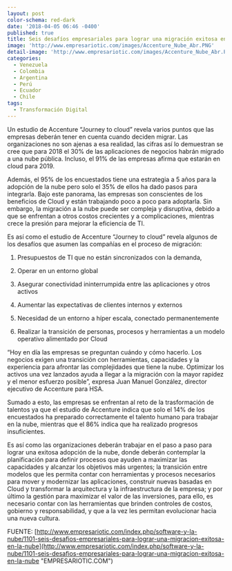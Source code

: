 ```yaml
---
layout: post
color-schema: red-dark
date: '2018-04-05 06:46 -0400'
published: true
title: Seis desafíos empresariales para lograr una migración exitosa en la nube
image: 'http://www.empresariotic.com/images/Accenture_Nube_Abr.PNG'
detail-image: 'http://www.empresariotic.com/images/Accenture_Nube_Abr.PNG'
categories:
  - Venezuela
  - Colombia
  - Argentina
  - Perú
  - Ecuador
  - Chile
tags:
  - Transformación Digital
---
```

Un estudio de Accenture “Journey to cloud” revela varios puntos que las empresas deberán tener en cuenta cuando deciden migrar. Las organizaciones no son ajenas a esa realidad, las cifras así lo demuestran se cree que para 2018 el 30% de las aplicaciones de negocios habrán migrado a una nube pública. Incluso, el 91% de las empresas afirma que estarán en cloud para 2019.

Además, el 95% de los encuestados tiene una estrategia a 5 años para la adopción de la nube pero solo el 35% de ellos ha dado pasos para integrarla. Bajo este panorama, las empresas son conscientes de los beneficios de Cloud y están trabajando poco a poco para adoptarla. Sin embargo, la migración a la nube puede ser compleja y disruptiva, debido a que se enfrentan a otros costos crecientes y a complicaciones, mientras crece la presión para mejorar la eficiencia de TI.

Es así como el estudio de Accenture “Journey to cloud” revela algunos de los desafíos que asumen las compañías en el proceso de migración:

1.   Presupuestos de TI que no están sincronizados con la demanda,

2.   Operar en un entorno global

3.   Asegurar conectividad ininterrumpida entre las aplicaciones y otros activos

4.   Aumentar las expectativas de clientes internos y externos

5.   Necesidad de un entorno a híper escala, conectado permanentemente

6.   Realizar la transición de personas, procesos y herramientas a un modelo operativo alimentado por Cloud

“Hoy en día las empresas se preguntan cuándo y cómo hacerlo. Los negocios exigen una transición con herramientas, capacidades y la experiencia para afrontar las complejidades que tiene la nube. Optimizar los activos una vez lanzados ayuda a llegar a la migración con la mayor rapidez y el menor esfuerzo posible”, expresa Juan Manuel González, director ejecutivo de Accenture para HSA.

Sumado a esto, las empresas se enfrentan al reto de la trasformación de talentos ya que el estudio de Accenture indica que solo el 14% de los encuestados ha preparado correctamente el talento humano para trabajar en la nube, mientras que el 86% indica que ha realizado progresos insuficientes.

Es así como las organizaciones deberán trabajar en el paso a paso para lograr una exitosa adopción de la nube, donde deberán contemplar la planificación para definir procesos que ayuden a maximizar las capacidades y alcanzar los objetivos más urgentes; la transición entre modelos que les permita contar con herramientas y procesos necesarios para mover y modernizar las aplicaciones, construir nuevas basadas en Cloud y transformar la arquitectura y la infraestructura de la empresa; y por último la gestión para maximizar el valor de las inversiones, para ello, es necesario contar con las herramientas que brinden controles de costos, gobierno y responsabilidad, y que a la vez les permitan evolucionar hacia una nueva cultura.

FUENTE: [http://www.empresariotic.com/index.php/software-y-la-nube/1101-seis-desafios-empresariales-para-lograr-una-migracion-exitosa-en-la-nube](http://www.empresariotic.com/index.php/software-y-la-nube/1101-seis-desafios-empresariales-para-lograr-una-migracion-exitosa-en-la-nube "EMPRESARIOTIC.COM")